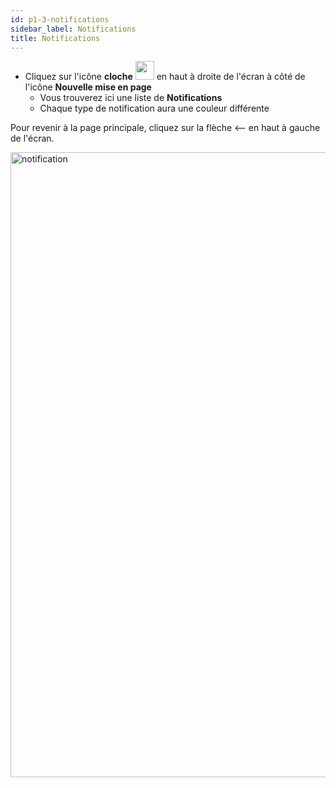 ```yaml
---
id: p1-3-notifications
sidebar_label: Notifications
title: Notifications
---
```


- Cliquez sur l'icône **cloche** <img src="/assets/notification.png" width="30px" alt="" /> en haut à droite de l'écran à côté de l'icône **Nouvelle mise en page**
  - Vous trouverez ici une liste de **Notifications**
  - Chaque type de notification aura une couleur différente

Pour revenir à la page principale, cliquez sur la flèche <— en haut à gauche de l'écran.
<!-- <img src="/AutographaV2-1-0/notification1.png"  width="1000px" alt="notification" /> -->
<img src="/0.8.1/en_notifications.png"  width="1000px" alt="notification" />